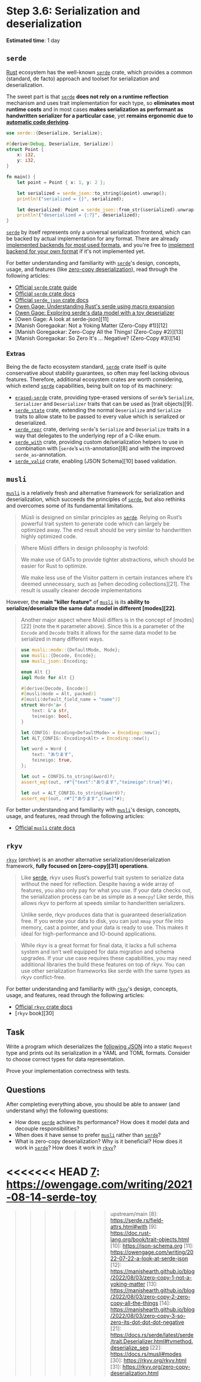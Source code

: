 Step 3.6: Serialization and deserialization
===========================================

__Estimated time__: 1 day




## `serde`

[Rust] ecosystem has the well-known [`serde`] crate, which provides a common (standard, de facto) approach and toolset for serialization and deserialization.

The sweet part is that [`serde`] __does not rely on a runtime reflection__ mechanism and uses trait implementation for each type, so __eliminates most runtime costs__ and in most cases __makes serialization as performant as handwritten serializer for a particular case__, yet __remains ergonomic due to [automatic code deriving][1]__.

```rust
use serde::{Deserialize, Serialize};

#[derive(Debug, Deserialize, Serialize)]
struct Point {
    x: i32,
    y: i32,
}

fn main() {
    let point = Point { x: 1, y: 2 };

    let serialized = serde_json::to_string(&point).unwrap();
    println!("serialized = {}", serialized);

    let deserialized: Point = serde_json::from_str(&serialized).unwrap();
    println!("deserialized = {:?}", deserialized);
}
```

[`serde`] by itself represents only a universal serialization frontend, which can be backed by actual implementation for any format. There are already [implemented backends for most used formats][2], and you're free to [implement backend for your own format][3] if it's not implemented yet. 

For better understanding and familiarity with [`serde`]'s design, concepts, usage, and features (like [zero-copy deserialization][5]), read through the following articles:
- [Official `serde` crate guide][0]
- [Official `serde` crate docs][`serde`]
- [Official `serde_json` crate docs][`serde_json`]
- [Owen Gage: Understanding Rust's serde using macro expansion][6]
- [Owen Gage: Exploring serde's data model with a toy deserializer][7]
- [Owen Gage: A look at serde-json][11]
- [Manish Goregaokar: Not a Yoking Matter (Zero-Copy #1)][12]
- [Manish Goregaokar: Zero-Copy All the Things! (Zero-Copy #2)][13]
- [Manish Goregaokar: So Zero It's ... Negative? (Zero-Copy #3)][14]


### Extras

Being the de facto ecosystem standard, [`serde`] crate itself is quite conservative about stability guarantees, so often may feel lacking obvious features. Therefore, additional ecosystem crates are worth considering, which extend [`serde`] capabilities, being built on top of its machinery:
- [`erased-serde`] crate, providing type-erased versions of `serde`’s `Serialize`, `Serializer` and `Deserializer` traits that can be used as [trait objects][9].
- [`serde_state`] crate, extending the normal `Deserialize` and `Serialize` traits to allow state to be passed to every value which is serialized or deserialized.
- [`serde_repr`] crate, deriving `serde`'s `Serialize` and `Deserialize` traits in a way that delegates to the underlying repr of a C-like enum.
- [`serde_with`] crate, providing custom de/serialization helpers to use in combination with [`serde`’s `with`-annotation][8] and with the improved `serde_as`-annotation.
- [`serde_valid`] crate, enabling [JSON Schema][10] based validation. 




## `musli`

[`musli`] is a relatively fresh and alternative framework for serialization and deserialization, which succeeds the principles of [`serde`], but also rethinks and overcomes some of its fundamental limitations.

> Müsli is designed on similar principles as [`serde`]. Relying on Rust’s powerful trait system to generate code which can largely be optimized away. The end result should be very similar to handwritten highly optimized code.

> Where Müsli differs in design philosophy is twofold:
>
> We make use of GATs to provide tighter abstractions, which should be easier for Rust to optimize.
>
> We make less use of the Visitor pattern in certain instances where it’s deemed unnecessary, such as [when decoding collections][21]. The result is usually cleaner decode implementations

However, the __main "killer feature"__ of [`musli`] is its __ability to serialize/deserialize the same data model in different [modes][22]__. 

> Another major aspect where Müsli differs is in the concept of [modes][22] (note the `M` parameter above). Since this is a parameter of the `Encode` and `Decode` traits it allows for the same data model to be serialized in many different ways.

> ```rust
> use musli::mode::{DefaultMode, Mode};
> use musli::{Decode, Encode};
> use musli_json::Encoding;
>
> enum Alt {}
> impl Mode for Alt {}
>
> #[derive(Decode, Encode)]
> #[musli(mode = Alt, packed)]
> #[musli(default_field_name = "name")]
> struct Word<'a> {
>     text: &'a str,
>     teineigo: bool,
> }
>
> let CONFIG: Encoding<DefaultMode> = Encoding::new();
> let ALT_CONFIG: Encoding<Alt> = Encoding::new();
>
> let word = Word {
>     text: "あります",
>     teineigo: true,
> };
>
> let out = CONFIG.to_string(&word)?;
> assert_eq!(out, r#"{"text":"あります","teineigo":true}"#);
>
> let out = ALT_CONFIG.to_string(&word)?;
> assert_eq!(out, r#"["あります",true]"#);
> ```

For better understanding and familiarity with [`musli`]'s design, concepts, usage, and features, read through the following articles:
- [Official `musli` crate docs][`musli`]




## `rkyv`

[`rkyv`] (_archive_) is an another alternative serialization/deserialization framework, __fully focused on [zero-copy][31] operations__.

> Like [serde][0], rkyv uses Rust’s powerful trait system to serialize data without the need for reflection. Despite having a wide array of features, you also only pay for what you use. If your data checks out, the serialization process can be as simple as a `memcpy`! Like serde, this allows rkyv to perform at speeds similar to handwritten serializers.
>
> Unlike serde, rkyv produces data that is guaranteed deserialization free. If you wrote your data to disk, you can just `mmap` your file into memory, cast a pointer, and your data is ready to use. This makes it ideal for high-performance and IO-bound applications.

> While rkyv is a great format for final data, it lacks a full schema system and isn’t well equipped for data migration and schema upgrades. If your use case requires these capabilities, you may need additional libraries the build these features on top of rkyv. You can use other serialization frameworks like serde with the same types as rkyv conflict-free.

For better understanding and familiarity with [`rkyv`]'s design, concepts, usage, and features, read through the following articles:
- [Official `rkyv` crate docs][`rkyv`]
- [`rkyv` book][30]




## Task

Write a program which deserializes the [following JSON](request.json) into a static `Request` type and prints out its serialization in a YAML and TOML formats. Consider to choose correct types for data representation.

Prove your implementation correctness with tests.




## Questions

After completing everything above, you should be able to answer (and understand why) the following questions:
- How does [`serde`] achieve its performance? How does it model data and decouple responsibilities?
- When does it have sense to prefer [`musli`] rather than [`serde`]?
- What is zero-copy deserialization? Why is it beneficial? How does it work in [`serde`]? How does it work in [`rkyv`]?




[`erased-serde`]: https://docs.rs/erased-serde
[`musli`]: https://docs.rs/musli
[`rkyv`]: https://docs.rs/rkyv
[`serde`]: https://docs.rs/serde
[`serde_json`]: https://docs.rs/serde_json
[`serde_repr`]: https://docs.rs/serde_repr
[`serde_state`]: https://docs.rs/serde_state
[`serde_valid`]: https://docs.rs/serde_valid
[`serde_with`]: https://docs.rs/serde_with
[Rust]: https://www.rust-lang.org

[0]: https://serde.rs
[1]: https://serde.rs/derive.html
[2]: https://serde.rs/index.html#data-formats
[3]: https://serde.rs/data-format.html
[4]: https://serde.rs/examples.html
[5]: https://serde.rs/lifetimes.html#understanding-deserializer-lifetimes
[6]: https://owengage.com/writing/2021-07-23-serde-expand
<<<<<<< HEAD
[7]: https://owengage.com/writing/2021-08-14-serde-toy
=======
[7]: https://owengage.com/writing/2021-08-14-exploring-serdes-data-model-with-a-toy-deserializer
>>>>>>> upstream/main
[8]: https://serde.rs/field-attrs.html#with
[9]: https://doc.rust-lang.org/book/trait-objects.html
[10]: https://json-schema.org
[11]: https://owengage.com/writing/2022-07-22-a-look-at-serde-json
[12]: https://manishearth.github.io/blog/2022/08/03/zero-copy-1-not-a-yoking-matter
[13]: https://manishearth.github.io/blog/2022/08/03/zero-copy-2-zero-copy-all-the-things
[14]: https://manishearth.github.io/blog/2022/08/03/zero-copy-3-so-zero-its-dot-dot-dot-negative
[21]: https://docs.rs/serde/latest/serde/trait.Deserializer.html#tymethod.deserialize_seq
[22]: https://docs.rs/musli#modes
[30]: https://rkyv.org/rkyv.html
[31]: https://rkyv.org/zero-copy-deserialization.html
